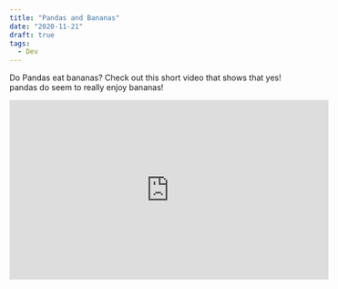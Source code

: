 ```yaml
---
title: "Pandas and Bananas"
date: "2020-11-21"
draft: true
tags:
  - Dev
---
```

Do Pandas eat bananas? Check out this short video that shows that yes! pandas do seem to really enjoy bananas!
<iframe width="560" height="315" src="https://www.youtube.com/embed/4SZl1r2O_bY" frameborder="0" allowfullscreen></iframe>


